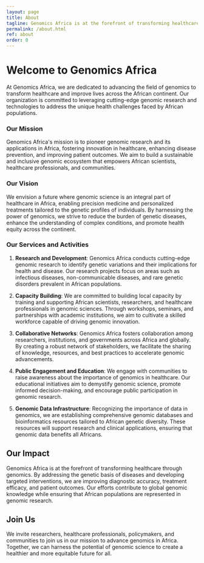 ```yaml
---
layout: page
title: About
tagline: Genomics Africa is at the forefront of transforming healthcare through genomics. By addressing the genetic basis of diseases and developing targeted interventions, we are improving diagnostic accuracy, treatment efficacy, and patient outcomes. Our efforts contribute to global genomic knowledge while ensuring that African populations are represented in genomic research.
permalink: /about.html
ref: about
order: 0
---
```


# Welcome to Genomics Africa

At Genomics Africa, we are dedicated to advancing the field of genomics to transform healthcare and improve lives across the African continent. Our organization is committed to leveraging cutting-edge genomic research and technologies to address the unique health challenges faced by African populations.

### Our Mission

Genomics Africa's mission is to pioneer genomic research and its applications in Africa, fostering innovation in healthcare, enhancing disease prevention, and improving patient outcomes. We aim to build a sustainable and inclusive genomic ecosystem that empowers African scientists, healthcare professionals, and communities.

### Our Vision

We envision a future where genomic science is an integral part of healthcare in Africa, enabling precision medicine and personalized treatments tailored to the genetic profiles of individuals. By harnessing the power of genomics, we strive to reduce the burden of genetic diseases, enhance the understanding of complex conditions, and promote health equity across the continent.

### Our Services and Activities

1. **Research and Development**: Genomics Africa conducts cutting-edge genomic research to identify genetic variations and their implications for health and disease. Our research projects focus on areas such as infectious diseases, non-communicable diseases, and rare genetic disorders prevalent in African populations.

1. **Capacity Building**: We are committed to building local capacity by training and supporting African scientists, researchers, and healthcare professionals in genomic sciences. Through workshops, seminars, and partnerships with academic institutions, we aim to cultivate a skilled workforce capable of driving genomic innovation.

1. **Collaborative Networks**: Genomics Africa fosters collaboration among researchers, institutions, and governments across Africa and globally. By creating a robust network of stakeholders, we facilitate the sharing of knowledge, resources, and best practices to accelerate genomic advancements.

1. **Public Engagement and Education**: We engage with communities to raise awareness about the importance of genomics in healthcare. Our educational initiatives aim to demystify genomic science, promote informed decision-making, and encourage public participation in genomic research.

1. **Genomic Data Infrastructure**: Recognizing the importance of data in genomics, we are establishing comprehensive genomic databases and bioinformatics resources tailored to African genetic diversity. These resources will support research and clinical applications, ensuring that genomic data benefits all Africans.

## Our Impact

Genomics Africa is at the forefront of transforming healthcare through genomics. By addressing the genetic basis of diseases and developing targeted interventions, we are improving diagnostic accuracy, treatment efficacy, and patient outcomes. Our efforts contribute to global genomic knowledge while ensuring that African populations are represented in genomic research.

## Join Us

We invite researchers, healthcare professionals, policymakers, and communities to join us in our mission to advance genomics in Africa. Together, we can harness the potential of genomic science to create a healthier and more equitable future for all.
